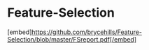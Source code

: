 # Feature-Selection
[embed]https://github.com/brycehills/Feature-Selection/blob/master/FSreport.pdf[/embed]
